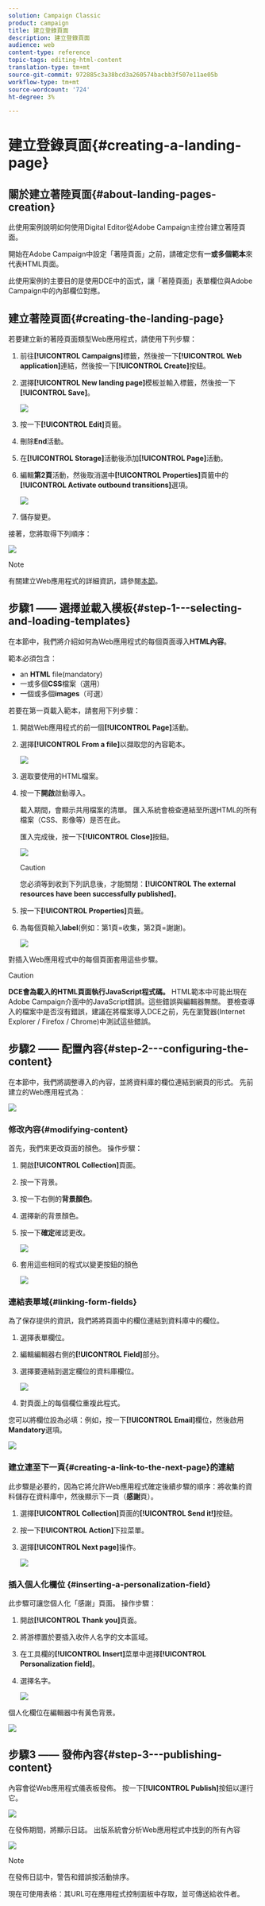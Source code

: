 ```yaml
---
solution: Campaign Classic
product: campaign
title: 建立登錄頁面
description: 建立登錄頁面
audience: web
content-type: reference
topic-tags: editing-html-content
translation-type: tm+mt
source-git-commit: 972885c3a38bcd3a260574bacbb3f507e11ae05b
workflow-type: tm+mt
source-wordcount: '724'
ht-degree: 3%

---
```



# 建立登錄頁面{#creating-a-landing-page}

## 關於建立著陸頁面{#about-landing-pages-creation}

此使用案例說明如何使用Digital Editor從Adobe Campaign主控台建立著陸頁面。

開始在Adobe Campaign中設定「著陸頁面」之前，請確定您有&#x200B;**一或多個範本**&#x200B;來代表HTML頁面。

此使用案例的主要目的是使用DCE中的函式，讓「著陸頁面」表單欄位與Adobe Campaign中的內部欄位對應。

## 建立著陸頁面{#creating-the-landing-page}

若要建立新的著陸頁面類型Web應用程式，請使用下列步驟：

1. 前往&#x200B;**[!UICONTROL Campaigns]**&#x200B;標籤，然後按一下&#x200B;**[!UICONTROL Web application]**&#x200B;連結，然後按一下&#x200B;**[!UICONTROL Create]**&#x200B;按鈕。
1. 選擇&#x200B;**[!UICONTROL New landing page]**&#x200B;模板並輸入標籤，然後按一下&#x200B;**[!UICONTROL Save]**。

   ![](assets/dce_uc1_newlandingpage.png)

1. 按一下&#x200B;**[!UICONTROL Edit]**&#x200B;頁籤。
1. 刪除&#x200B;**End**&#x200B;活動。
1. 在&#x200B;**[!UICONTROL Storage]**&#x200B;活動後添加&#x200B;**[!UICONTROL Page]**&#x200B;活動。
1. 編輯&#x200B;**第2頁**&#x200B;活動，然後取消選中&#x200B;**[!UICONTROL Properties]**&#x200B;頁籤中的&#x200B;**[!UICONTROL Activate outbound transitions]**&#x200B;選項。

   ![](assets/dce_uc1_transition.png)

1. 儲存變更。

接著，您將取得下列順序：

![](assets/dce_uc1_edition_activity.png)

>[!NOTE]
>
>有關建立Web應用程式的詳細資訊，請參閱[本節](../../web/using/creating-a-new-web-application.md)。

## 步驟1 —— 選擇並載入模板{#step-1---selecting-and-loading-templates}

在本節中，我們將介紹如何為Web應用程式的每個頁面導入&#x200B;**HTML內容**。

範本必須包含：

* an **HTML** file(mandatory)
* 一或多個&#x200B;**CSS**&#x200B;檔案（選用）
* 一個或多個&#x200B;**images**（可選）

若要在第一頁載入範本，請套用下列步驟：

1. 開啟Web應用程式的前一個&#x200B;**[!UICONTROL Page]**&#x200B;活動。
1. 選擇&#x200B;**[!UICONTROL From a file]**&#x200B;以擷取您的內容範本。

   ![](assets/dce_uc1_selectmodel.png)

1. 選取要使用的HTML檔案。
1. 按一下&#x200B;**開啟**&#x200B;啟動導入。

   載入期間，會顯示共用檔案的清單。 匯入系統會檢查連結至所選HTML的所有檔案（CSS、影像等）是否在此。

   匯入完成後，按一下&#x200B;**[!UICONTROL Close]**&#x200B;按鈕。

   ![](assets/dce_uc1_import.png)

   >[!CAUTION]
   >
   >您必須等到收到下列訊息後，才能關閉：**[!UICONTROL The external resources have been successfully published]**。

1. 按一下&#x200B;**[!UICONTROL Properties]**&#x200B;頁籤。
1. 為每個頁輸入&#x200B;**label**(例如：第1頁=收集，第2頁=謝謝)。

   ![](assets/dce_uc1_pagelabel.png)

對插入Web應用程式中的每個頁面套用這些步驟。

>[!CAUTION]
>
>**DCE會為載入的HTML頁面執行JavaScript程式碼。** HTML範本中可能出現在Adobe Campaign介面中的JavaScript錯誤。這些錯誤與編輯器無關。 要檢查導入的檔案中是否沒有錯誤，建議在將檔案導入DCE之前，先在瀏覽器(Internet Explorer / Firefox / Chrome)中測試這些錯誤。

## 步驟2 —— 配置內容{#step-2---configuring-the-content}

在本節中，我們將調整導入的內容，並將資料庫的欄位連結到網頁的形式。 先前建立的Web應用程式為：

![](assets/dce_uc1_lp_enchainement.png)

### 修改內容{#modifying-content}

首先，我們來更改頁面的顏色。 操作步驟：

1. 開啟&#x200B;**[!UICONTROL Collection]**&#x200B;頁面。
1. 按一下背景。
1. 按一下右側的&#x200B;**背景顏色**。
1. 選擇新的背景顏色。
1. 按一下&#x200B;**確定**&#x200B;確認更改。

   ![](assets/dce_uc1_changecolor.png)

1. 套用這些相同的程式以變更按鈕的顏色

   ![](assets/dce_uc1_finalcolor.png)

### 連結表單域{#linking-form-fields}

為了保存提供的資訊，我們將將頁面中的欄位連結到資料庫中的欄位。

1. 選擇表單欄位。
1. 編輯編輯器右側的&#x200B;**[!UICONTROL Field]**&#x200B;部分。
1. 選擇要連結到選定欄位的資料庫欄位。

   ![](assets/dce_uc1_mapping.png)

1. 對頁面上的每個欄位重複此程式。

您可以將欄位設為必填：例如，按一下&#x200B;**[!UICONTROL Email]**&#x200B;欄位，然後啟用&#x200B;**Mandatory**&#x200B;選項。

![](assets/dce_uc1_fieldmandatory.png)

### 建立連至下一頁{#creating-a-link-to-the-next-page}的連結

此步驟是必要的，因為它將允許Web應用程式確定後續步驟的順序：將收集的資料儲存在資料庫中，然後顯示下一頁（**感謝**&#x200B;頁）。

1. 選擇&#x200B;**[!UICONTROL Collection]**&#x200B;頁面的&#x200B;**[!UICONTROL Send it!]**&#x200B;按鈕。
1. 按一下&#x200B;**[!UICONTROL Action]**&#x200B;下拉菜單。
1. 選擇&#x200B;**[!UICONTROL Next page]**&#x200B;操作。

   ![](assets/dce_uc1_actionbouton.png)

### 插入個人化欄位 {#inserting-a-personalization-field}

此步驟可讓您個人化「感謝」頁面。 操作步驟：

1. 開啟&#x200B;**[!UICONTROL Thank you]**&#x200B;頁面。
1. 將游標置於要插入收件人名字的文本區域。
1. 在工具欄的&#x200B;**[!UICONTROL Insert]**&#x200B;菜單中選擇&#x200B;**[!UICONTROL Personalization field]**。
1. 選擇名字。

   ![](assets/dce_uc1_persochamp.png)

個人化欄位在編輯器中有黃色背景。

![](assets/dce_uc1_edit_champperso.png)

## 步驟3 —— 發佈內容{#step-3---publishing-content}

內容會從Web應用程式儀表板發佈。 按一下&#x200B;**[!UICONTROL Publish]**&#x200B;按鈕以運行它。

![](assets/dce_uc1_pub_dashboard.png)

在發佈期間，將顯示日誌。 出版系統會分析Web應用程式中找到的所有內容

![](assets/dce_uc1_pub_dashboard_journal.png)

>[!NOTE]
>
>在發佈日誌中，警告和錯誤按活動排序。

現在可使用表格：其URL可在應用程式控制面板中存取，並可傳送給收件者。

